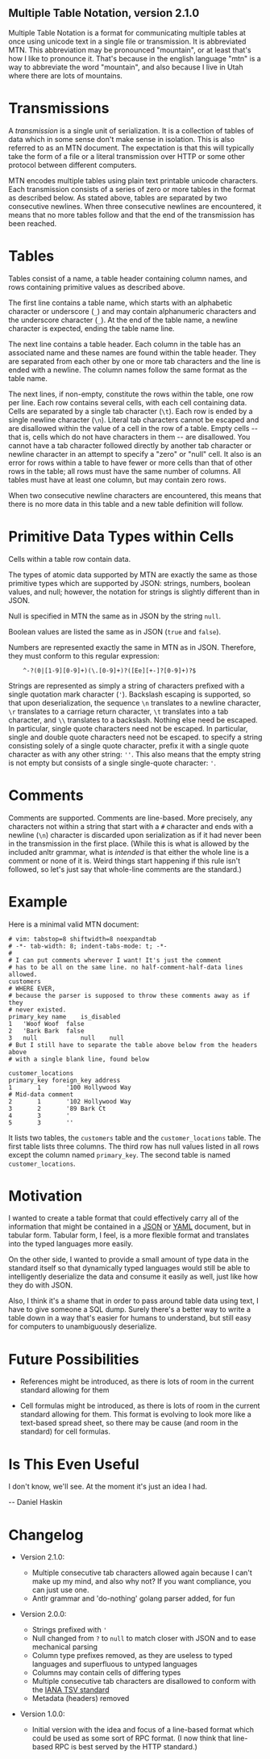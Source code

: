 Multiple Table Notation, version 2.1.0
--------------------------------------

Multiple Table Notation is a format for communicating multiple tables at once
using unicode text in a single file or transmission. It is abbreviated MTN.
This abbreviation may be pronounced "mountain", or at least that's how I like
to pronounce it. That's because in the english language "mtn" is a way to
abbreviate the word "mountain", and also because I live in Utah where there are
lots of mountains.

Transmissions
=============

A *transmission* is a single unit of serialization. It is a collection of
tables of data which in some sense don't make sense in isolation. This is also
referred to as an MTN document. The expectation is that this will typically
take the form of a file or a literal transmission over HTTP or some other
protocol between different computers.

MTN encodes multiple tables using plain text printable unicode characters.
Each transmission consists of a series of zero or more tables in the format
as described below. As stated above, tables are separated by two consecutive
newlines.  When three consecutive newlines are encountered, it means that no
more tables follow and that the end of the transmission has been reached.

Tables
======

Tables consist of a name, a table header containing column names, and
rows containing primitive values as described above.

The first line contains a table name, which starts with an alphabetic character
or underscore (`_`) and may contain alphanumeric characters and the underscore
character (`_`). At the end of the table name, a newline character is expected,
ending the table name line.

The next line contains a table header. Each column in the table has an
associated name and these names are found within the table header. They are
separated from each other by one or more tab characters and the line is ended
with a newline. The column names follow the same format as the table name.

The next lines, if non-empty, constitute the rows within the table, one row per
line. Each row contains several cells, with each cell containing data. Cells
are separated by a single tab character (`\t`). Each row is ended by a single
newline character (`\n`). Literal tab characters cannot be escaped and are
disallowed within the value of a cell in the row of a table.  Empty cells --
that is, cells which do not have characters in them -- are disallowed.  You
cannot have a tab character followed directly by another tab character or
newline character in an attempt to specify a "zero" or "null" cell. It also is
an error for rows within a table to have fewer or more cells than that of other
rows in the table; all rows must have the same number of columns. All tables
must have at least one column, but may contain zero rows.

When two consecutive newline characters are encountered, this means that
there is no more data in this table and a new table definition will follow.

Primitive Data Types within Cells
=================================

Cells within a table row contain data.

The types of atomic data supported by MTN are exactly the same as those
primitive types which are supported by JSON: strings, numbers, boolean values,
and null; however, the notation for strings is slightly different than in JSON.

Null is specified in MTN the same as in JSON by the string `null`.

Boolean values are listed the same as in JSON (`true` and `false`).

Numbers are represented exactly the same in MTN as in JSON. Therefore, they
must conform to this regular expression:
```
    ^-?(0|[1-9][0-9]+)(\.[0-9]+)?([Ee][+-]?[0-9]+)?$
```

Strings are represented as simply a string of characters prefixed with a single
quotation mark character (`'`). Backslash escaping is supported, so that upon
deserialization, the sequence `\n` translates to a newline character, `\r`
translates to a carriage return character, `\t` translates into a tab
character, and `\\` translates to a backslash. Nothing else need be escaped. In
particular, single quote characters need not be escaped.  In particular, single
and double quote characters need not be escaped. to specify a string consisting
solely of a single quote character, prefix it with a single quote character as
with any other string: `''`. This also means that the empty string is not empty
but consists of a single single-quote character: `'`.

Comments
========

Comments are supported. Comments are line-based. More precisely, any characters
not within a string that start with a `#` character and ends with a newline
(`\n`) character is discarded upon serialization as if it had never been in the
transmission in the first place. (While this is what is allowed by the
included anltr grammar, what is *intended* is that either the whole line is a
comment or none of it is. Weird things start happening if this rule isn't
followed, so let's just say that whole-line comments are the standard.)

Example
=======

Here is a minimal valid MTN document:

```
# vim: tabstop=8 shiftwidth=8 noexpandtab
# -*- tab-width: 8; indent-tabs-mode: t; -*-
#
# I can put comments wherever I want! It's just the comment
# has to be all on the same line. no half-comment-half-data lines allowed.
customers
# WHERE EVER,
# because the parser is supposed to throw these comments away as if they
# never existed.
primary_key	name	is_disabled
1	'Woof Woof	false
2	'Bark Bark	false
3	null			null	null
# But I still have to separate the table above below from the headers above
# with a single blank line, found below

customer_locations
primary_key	foreign_key	address
1		1		'100 Hollywood Way
# Mid-data comment
2		1		'102 Hollywood Way
3		2		'89 Bark Ct
4		3		'
5		3		''
```
It lists two tables, the `customers` table
and the `customer_locations` table. The first table lists three columns.
The third row has null values listed in all rows except the column named
`primary_key`. The second table is named `customer_locations`.

Motivation
==========

I wanted to create a table format that could effectively carry all of the
information that might be contained in a [JSON](http://json.org/) or
[YAML](https://yaml.org/) document, but in tabular form. Tabular form, I feel,
is a more flexible format and translates into the typed languages more easily.

On the other side, I wanted to provide a small amount of type data in the
standard itself so that dynamically typed languages would still be able to
intelligently deserialize the data and consume it easily as well, just like how
they do with JSON.

Also, I think it's a shame that in order to pass around table data using text,
I have to give someone a SQL dump. Surely there's a better way to write
a table down in a way that's easier for humans to understand, but still
easy for computers to unambiguously deserialize.

Future Possibilities
====================

* References might be introduced, as there is lots of room in the current
  standard allowing for them

* Cell formulas might be introduced, as there is lots of room in the current
  standard allowing for them. This format is evolving to look more like a
  text-based spread sheet, so there may be cause (and room in the standard) for
  cell formulas.

Is This Even Useful
===================

I don't know, we'll see. At the moment it's just an idea I had.

-- Daniel Haskin

Changelog
=========

* Version 2.1.0:
  * Multiple consecutive tab characters allowed again because I can't make
    up my mind, and also why not? If you want compliance, you can just use one.
  * Antlr grammar and 'do-nothing' golang parser added, for fun

* Version 2.0.0:
  * Strings prefixed with `'`
  * Null changed from `?` to `null` to match closer with JSON and to ease
    mechanical parsing
  * Column type prefixes removed, as they are useless to typed languages and
    superfluous to untyped languages
  * Columns may contain cells of differing types
  * Multiple consecutive tab characters are disallowed to conform with the
    [IANA TSV standard](https://www.iana.org/assignments/media-types/text/tab-separated-values)
  * Metadata (headers) removed

* Version 1.0.0:
  * Initial version with the idea and focus of a line-based format
    which could be used as some sort of RPC format.
    (I now think that line-based RPC is best served by the HTTP standard.)



